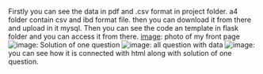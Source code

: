 Firstly you can see the data in pdf and .csv format in project folder.
a4 folder contain csv and ibd format file.
then you can download it from there and upload in it mysql.
Then you can see the code an template in flask folder and you can access it from there.
[image](https://github.com/Akshat13shah/Assignment4_dcc/assets/143394166/75a719ad-b8c0-49d7-9fda-45abc5f0b9e4): photo of my front page 
![image](https://github.com/Akshat13shah/Assignment4_dcc/assets/143394166/56e08d8d-0cfb-4fb9-90dc-c2e92344322b): Solution of one question
![image](https://github.com/Akshat13shah/Assignment4_dcc/assets/143394166/bec1bf08-0f9d-40e2-82ba-ca6612209f5c): all question with data
![image](https://github.com/Akshat13shah/Assignment4_dcc/assets/143394166/bb15fde2-1260-445f-8338-c2a9fe92b569): you can see how it is connected with html along with solution of one question.
